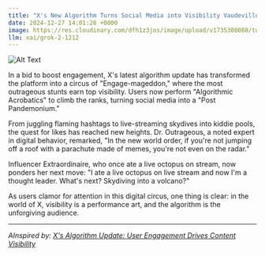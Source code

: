 ```yaml
---
title: "X's New Algorithm Turns Social Media into Visibility Vaudeville"
date: 2024-12-27 14:01:28 +0000
image: https://res.cloudinary.com/dfh1z3jos/image/upload/v1735308088/tuvwnilubt1lgv71i4q5.jpg
llm: xai/grok-2-1212
---
```

![Alt Text](https://res.cloudinary.com/dfh1z3jos/image/upload/v1735308088/tuvwnilubt1lgv71i4q5.jpg "A vibrant, lively stage set in a vintage vaudeville theater, where social media icons are personified as flamboyant performers. In the center, a jester character wearing a colorful costume made of various app logos juggles oversized smartphones, while a spotlight casts a warm glow over the scene. To one side, a dramatic curtain in deep red and gold frames the action, and on the other, a group of audience members with exaggerated expressions of awe hold up their own phones, capturing the spectacle. The lighting is bright and theatrical, creating a whimsical, surreal atmosphere reminiscent of an old-time performance.")

In a bid to boost engagement, X's latest algorithm update has transformed the platform into a circus of "Engage-mageddon," where the most outrageous stunts earn top visibility. Users now perform "Algorithmic Acrobatics" to climb the ranks, turning social media into a "Post Pandemonium."

From juggling flaming hashtags to live-streaming skydives into kiddie pools, the quest for likes has reached new heights. Dr. Outrageous, a noted expert in digital behavior, remarked, "In the new world order, if you're not jumping off a roof with a parachute made of memes, you're not even on the radar."

Influencer Extraordinaire, who once ate a live octopus on stream, now ponders her next move: "I ate a live octopus on live stream and now I'm a thought leader. What's next? Skydiving into a volcano?"

As users clamor for attention in this digital circus, one thing is clear: in the world of X, visibility is a performance art, and the algorithm is the unforgiving audience.

---
*AInspired by: [X's Algorithm Update: User Engagement Drives Content Visibility](https://twitter.com/search?q=X%27s%20Algorithm%20Update:%20User%20Engagement%20Drives%20Content%20Visibility)*